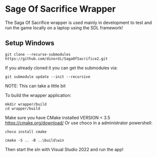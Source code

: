 
# Sage Of Sacrifice Wrapper

The Saga Of Sacrifice wrapper is used mainly in development to test and run the game locally on a laptop using the SDL framework!

## Setup Windows

```shell
git clone --recurse-submodules https://github.com/dinordi/SagaOfSacrifice2.git
```

If you already cloned it you can get the submodules via:
```shell
git submodule update --init --recursive
```
NOTE: This can take a little bit

To build the wrapper application:

```shell
mkdir wrapper/build
cd wrapper/build
```
Make sure you have CMake installed VERSION < 3.5
https://cmake.org/download/
Or use choco in a administrator powershell:
```shell
choco install cmake
```

```shell
cmake -S .. -B ..\build\win
```

Then start the sln with Visual Studio 2022 and run the app!



